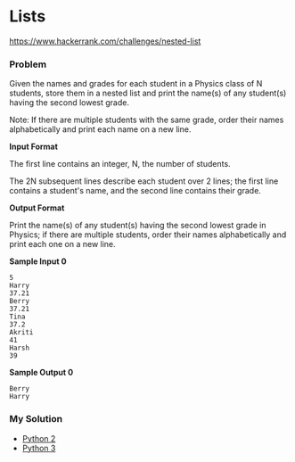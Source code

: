 # Lists

https://www.hackerrank.com/challenges/nested-list

### Problem

Given the names and grades for each student in a Physics class of N students, store them in a nested list and print the name(s) of any student(s) having the second lowest grade.

Note: If there are multiple students with the same grade, order their names alphabetically and print each name on a new line.

**Input Format**

The first line contains an integer, N, the number of students. 

The 2N subsequent lines describe each student over 2 lines; the first line contains a student's name, and the second line contains their grade.

**Output Format**

Print the name(s) of any student(s) having the second lowest grade in Physics; if there are multiple students, order their names alphabetically and print each one on a new line.

**Sample Input 0**
```
5
Harry
37.21
Berry
37.21
Tina
37.2
Akriti
41
Harsh
39
```

**Sample Output 0**
```
Berry
Harry
```

### My Solution

- [Python 2](python2.py)
- [Python 3](python3.py)